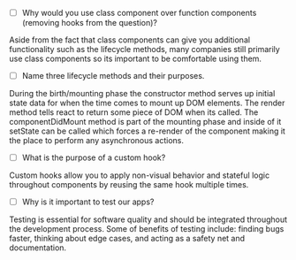 - [ ] Why would you use class component over function components (removing hooks from the question)?

Aside from the fact that class components can give you additional functionality such as the lifecycle methods, many companies still primarily use class components so its important to be comfortable using them.

- [ ] Name three lifecycle methods and their purposes.

During the birth/mounting phase the constructor method serves up initial state data for when the time comes to mount up DOM elements. The render method tells react to return some piece of DOM when its called. The componentDidMount method is part of the mounting phase and inside of it setState can be called which forces a re-render of the component making it the place to perform any asynchronous actions.

- [ ] What is the purpose of a custom hook?

Custom hooks allow you to apply non-visual behavior and stateful logic throughout components by reusing the same hook multiple times.  

- [ ] Why is it important to test our apps?

Testing is essential for software quality and should be integrated throughout the development process. Some of benefits of testing include: finding bugs faster, thinking about edge cases, and acting as a safety net and documentation.